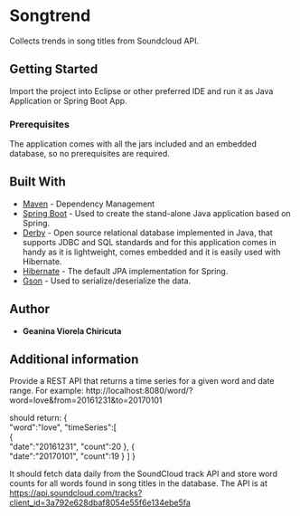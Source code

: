 # Songtrend 
Collects trends in song titles from Soundcloud API.
 
## Getting Started
Import the project into Eclipse or other preferred IDE and run it as Java Application or Spring Boot App.

### Prerequisites
The application comes with all the jars included and an embedded database, so no prerequisites are required.

## Built With
* [Maven](https://maven.apache.org/) - Dependency Management
* [Spring Boot](https://spring.io/projects/spring-boot) - Used to create the stand-alone Java application based on Spring.
* [Derby](https://db.apache.org/derby/) - Open source relational database implemented in Java, that supports JDBC and SQL standards and for this application comes in handy as it is lightweight, comes embedded and it is easily used with Hibernate.
* [Hibernate](http://hibernate.org/) - The default JPA implementation for Spring.
* [Gson](https://github.com/google/gson) - Used to serialize/deserialize the data.

## Author
* **Geanina Viorela Chiricuta**

## Additional information

Provide a REST API that returns a time series for a given word and date range. For example:
http://localhost:8080/word/?word=love&from=20161231&to=20170101

should return:
{  
   "word":"love",
   "timeSeries":[  
      {  
         "date":"20161231",
         "count":20
      },
      {  
         "date":"20170101",
         "count":19
      }
   ]
}

It should fetch data daily from the SoundCloud track API and store word counts for all words found in song titles in the database. The API is at https://api.soundcloud.com/tracks?client_id=3a792e628dbaf8054e55f6e134ebe5fa